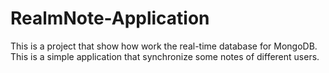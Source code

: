 # RealmNote-Application
This is a project that show how work the real-time database for MongoDB.
This is a simple application that synchronize some notes of different users.
